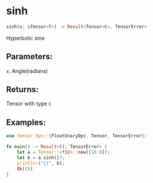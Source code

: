 # sinh
```rust
sinh(x: &Tensor<T>) -> Result<Tensor<C>, TensorError>
```
Hyperbolic sine
## Parameters:
`x`: Angle(radians)
## Returns:
Tensor with type `C`
## Examples:
```rust
use tensor_dyn::{FloatUnaryOps, Tensor, TensorError};

fn main() -> Result<(), TensorError> {
    let a = Tensor::<f32>::new([10.0]);
    let b = a.sinh()?;
    println!("{}", b);
    Ok(())
}
```